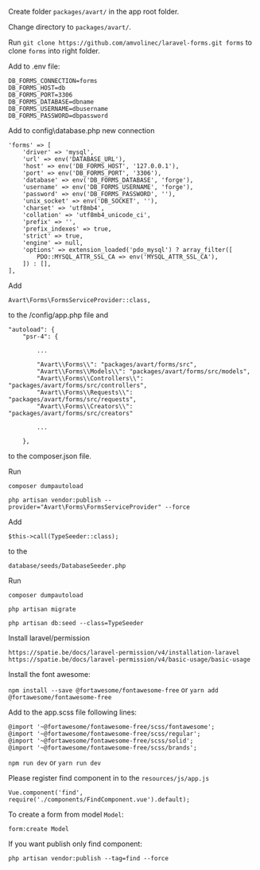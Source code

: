 Create folder `packages/avart/` in the app root folder.

Change directory to `packages/avart/`.

Run `git clone https://github.com/amvolinec/laravel-forms.git forms` to clone `forms` into right folder.

Add  to .env file:

    DB_FORMS_CONNECTION=forms
    DB_FORMS_HOST=db
    DB_FORMS_PORT=3306
    DB_FORMS_DATABASE=dbname
    DB_FORMS_USERNAME=dbusername
    DB_FORMS_PASSWORD=dbpassword


Add to config\database.php new connection

    'forms' => [
        'driver' => 'mysql',
        'url' => env('DATABASE_URL'),
        'host' => env('DB_FORMS_HOST', '127.0.0.1'),
        'port' => env('DB_FORMS_PORT', '3306'),
        'database' => env('DB_FORMS_DATABASE', 'forge'),
        'username' => env('DB_FORMS_USERNAME', 'forge'),
        'password' => env('DB_FORMS_PASSWORD', ''),
        'unix_socket' => env('DB_SOCKET', ''),
        'charset' => 'utf8mb4',
        'collation' => 'utf8mb4_unicode_ci',
        'prefix' => '',
        'prefix_indexes' => true,
        'strict' => true,
        'engine' => null,
        'options' => extension_loaded('pdo_mysql') ? array_filter([
            PDO::MYSQL_ATTR_SSL_CA => env('MYSQL_ATTR_SSL_CA'),
        ]) : [],
    ],

Add 

`Avart\Forms\FormsServiceProvider::class,`

to the /config/app.php file and

    "autoload": {
        "psr-4": {
        
            ...
            
            "Avart\\Forms\\": "packages/avart/forms/src",
            "Avart\\Forms\\Models\\": "packages/avart/forms/src/models",
            "Avart\\Forms\\Controllers\\": "packages/avart/forms/src/controllers",
            "Avart\\Forms\\Requests\\": "packages/avart/forms/src/requests",
            "Avart\\Forms\\Creators\\": "packages/avart/forms/src/creators"
            
            ...
            
        },

to the composer.json file.

Run

`composer dumpautoload`

`php artisan vendor:publish --provider="Avart\Forms\FormsServiceProvider" --force`

Add 

`$this->call(TypeSeeder::class);` 

to the 

`database/seeds/DatabaseSeeder.php`

Run

`composer dumpautoload`

 `php artisan migrate`
 
 `php artisan db:seed --class=TypeSeeder`

Install laravel/permission

`https://spatie.be/docs/laravel-permission/v4/installation-laravel`
`https://spatie.be/docs/laravel-permission/v4/basic-usage/basic-usage`

Install the font awesome:

`npm install --save @fortawesome/fontawesome-free` or `yarn add @fortawesome/fontawesome-free`

Add to the app.scss file following lines:

    @import '~@fortawesome/fontawesome-free/scss/fontawesome';
    @import '~@fortawesome/fontawesome-free/scss/regular';
    @import '~@fortawesome/fontawesome-free/scss/solid';
    @import '~@fortawesome/fontawesome-free/scss/brands';

`npm run dev` or `yarn run dev`

Please register find component in to the `resources/js/app.js` 

    Vue.component('find', require('./components/FindComponent.vue').default);



To create a form from model `Model`:

`form:create Model`

If you want publish only find component:

    php artisan vendor:publish --tag=find --force 
